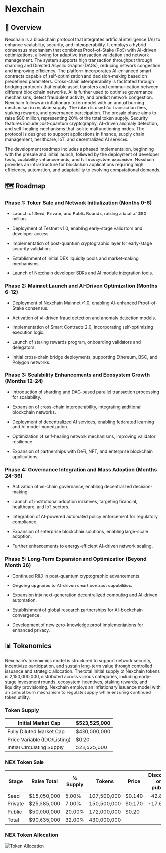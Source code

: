 # Nexchain

## 🙌 Overview
Nexchain is a blockchain protocol that integrates artificial intelligence (AI) to enhance scalability, security, and interoperability. It employs a hybrid consensus mechanism that combines Proof-of-Stake (PoS) with AI-driven optimizations, allowing for adaptive transaction validation and network management. The system supports high transaction throughput through sharding and Directed Acyclic Graphs (DAGs), reducing network congestion and improving efficiency. The platform incorporates AI-enhanced smart contracts capable of self-optimization and decision-making based on predefined parameters. Cross-chain interoperability is facilitated through bridging protocols that enable asset transfers and communication between different blockchain networks. AI is further used to optimize governance mechanisms, detect fraudulent activity, and predict network congestion. Nexchain follows an inflationary token model with an annual burning mechanism to regulate supply. The token is used for transaction fees, staking rewards, and governance participation. The presale phase aims to raise $80 million, representing 20% of the total token supply. Security features include post-quantum cryptography, AI-driven anomaly detection, and self-healing mechanisms that isolate malfunctioning nodes. The protocol is designed to support applications in finance, supply chain management, healthcare, IoT, and decentralized AI services.

The development roadmap includes a phased implementation, beginning with the presale and initial launch, followed by the deployment of developer tools, scalability enhancements, and full ecosystem expansion. Nexchain provides an infrastructure for blockchain applications requiring high efficiency, automation, and adaptability to evolving computational demands.

## 🗺️ Roadmap

### Phase 1: Token Sale and Network Initialization (Months 0-6)
- Launch of Seed, Private, and Public Rounds, raising a total of $80 million.

- Deployment of Testnet v1.0, enabling early-stage validators and developer access.

- Implementation of post-quantum cryptographic layer for early-stage security validation.

- Establishment of initial DEX liquidity pools and market-making mechanisms.

- Launch of Nexchain developer SDKs and AI module integration tools.

### Phase 2: Mainnet Launch and AI-Driven Optimization (Months 6-12)

- Deployment of Nexchain Mainnet v1.0, enabling AI-enhanced Proof-of-Stake consensus.

- Activation of AI-driven fraud detection and anomaly detection models.

- Implementation of Smart Contracts 2.0, incorporating self-optimizing execution logic.

- Launch of staking rewards program, onboarding validators and delegators.

- Initial cross-chain bridge deployments, supporting Ethereum, BSC, and Polygon networks.

### Phase 3: Scalability Enhancements and Ecosystem Growth (Months 12-24)

- Introduction of sharding and DAG-based parallel transaction processing for scalability.

- Expansion of cross-chain interoperability, integrating additional blockchain networks.

- Deployment of decentralized AI services, enabling federated learning and AI model monetization.

- Optimization of self-healing network mechanisms, improving validator resilience.

- Expansion of partnerships with DeFi, NFT, and enterprise blockchain applications.

### Phase 4: Governance Integration and Mass Adoption (Months 24-36)

- Activation of on-chain governance, enabling decentralized decision-making.

- Launch of institutional adoption initiatives, targeting financial, healthcare, and IoT sectors.

- Integration of AI-powered automated policy enforcement for regulatory compliance.

- Expansion of enterprise blockchain solutions, enabling large-scale adoption.

- Further enhancements to energy-efficient AI-driven network scaling.

### Phase 5: Long-Term Expansion and Optimization (Beyond Month 36)

- Continued R&D in post-quantum cryptographic advancements.

- Ongoing upgrades to AI-driven smart contract capabilities.

- Expansion into next-generation decentralized computing and AI-driven automation.

- Establishment of global research partnerships for AI-blockchain convergence.

- Development of new zero-knowledge proof implementations for enhanced privacy.

## 📊 Tokenomics
Nexchain’s tokenomics model is structured to support network security, incentivize participation, and sustain long-term value through controlled issuance and strategic allocation. The total initial supply of Nexchain tokens is 2,150,000,000, distributed across various categories, including early-stage investment rounds, ecosystem incentives, staking rewards, and liquidity provisioning. Nexchain employs an inflationary issuance model with an annual burn mechanism to regulate supply while ensuring continued token utility.



### Token Supply
| Initial Market Cap | $523,525,000	|
| ----------- | ----------- |
| Fully Diluted Market Cap | $430,000,000 |
| Price Variable (IDO/Listing) | $0.20 |
| Initial Circulating Supply |  523,525,000 |

### NEX Token Sale

| Stage | Raise Total | % Supply | Tokens | Price | Discount on public | TGE Unlock |
| ----------- | ----------- | ----------- | ----------- | ----------- | ----------- | ----------- |
| Seed | $15,050,000 | 5.00% | 107,500,000 | $0.140 | -42.86% | 0.00% |
| Private | $25,585,000 | 7.00% | 150,500,000 | $0.170 | -17.65% | 5.00% |
| Public | $50,000,000 | 20.00% | 172,000,000 | $0.20 | | 15.00% |
| Total | $90,635,000 | 32.00% | 430,000,000 | | | |

### NEX Token Allocation

![Token Allocation](https://github.com/Nexchain/.github/blob/main/NEX%20Tokenomics.avif?raw=true)
